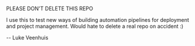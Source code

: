 PLEASE DON'T DELETE THIS REPO

I use this to test new ways of building automation pipelines for deployment and project management. 
Would hate to delete a real repo on accident :)

-- Luke Veenhuis